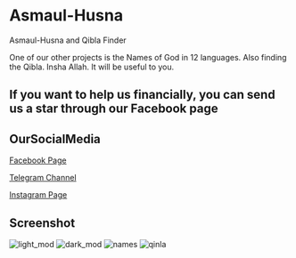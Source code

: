 # Asmaul-Husna
Asmaul-Husna and Qibla Finder 

One of our other projects is the Names of God in 12 languages.
Also finding the Qibla.
Insha Allah. It will be useful to you.
## If you want to help us financially, you can send us a star through our Facebook page

## OurSocialMedia 
[Facebook Page](https://www.facebook.com/nor.is.001?mibextid=ZbWKwL)

[Telegram Channel](https://t.me/wallacoding)


[Instagram Page](https://instagram.com/n_0_0_r_islam?igshid=MzRlODBiNWFlZA==)


## Screenshot 
![light_mod](https://github.com/w-coding/Asmaul-Husna/assets/122129717/b83e5908-45d9-4f28-905d-93427242e56d)
![dark_mod](https://github.com/w-coding/Asmaul-Husna/assets/122129717/19195260-cf03-4b78-a502-61493235c2db)
![names](https://github.com/w-coding/Asmaul-Husna/assets/122129717/d2c76f57-9ee7-4d78-855b-12834f987a87)
![qinla](https://github.com/w-coding/Asmaul-Husna/assets/122129717/c863aa06-2cc7-425a-83c7-cda3c1134a87)
